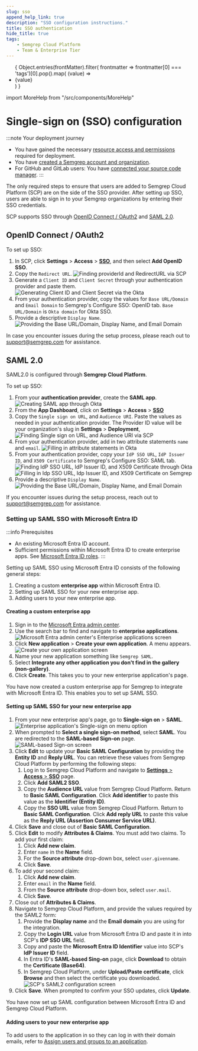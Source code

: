 ```yaml
---
slug: sso
append_help_link: true
description: "SSO configuration instructions."
title: SSO authentication 
hide_title: true
tags:
    - Semgrep Cloud Platform
    - Team & Enterprise Tier
---
```


<ul id="tag__badge-list">
{
Object.entries(frontMatter).filter(
    frontmatter => frontmatter[0] === 'tags')[0].pop().map(
    (value) => <li class='tag__badge-item'>{value}</li> )
}
</ul>

import MoreHelp from "/src/components/MoreHelp"

#  Single-sign on (SSO) configuration


:::note Your deployment journey
- You have gained the necessary [resource access and permissions](/deployment/checklist) required for deployment.
- You have [created a Semgrep account and organization](/deployment/create-account-and-orgs). 
- For GitHub and GitLab users: You have [connected your source code manager](/deployment/connect-scm).
:::

The only required steps to ensure that users are added to Semgrep Cloud Platform (SCP) are on the side of the SSO provider. After setting up SSO, users are able to sign in to your Semgrep organizations by entering their SSO credentials.

SCP supports SSO through [OpenID Connect / OAuth2](#openid-connect--oauth2) and [SAML 2.0](#saml-20).

## OpenID Connect / OAuth2

To set up SSO:

1. In SCP, click **Settings** > **Access** > **[SSO](https://semgrep.dev/orgs/-/settings/access/sso)**, and then select **Add OpenID SSO**.
2. Copy the `Redirect URL`.
    ![Finding providerId and RedirectURL via SCP](/img/sso-redirect-url.png "Finding Provider ID and RedirectURI via SCP")
3. Generate a `Client ID` and `Client Secret` through your authentication provider and paste them.
    ![Generating Client ID and Client Secret via the Okta](/img/sso-clientID-clientSecret.png "Generating Client ID and Client Secret through Okta")
4. From your authentication provider, copy the values for `Base URL/Domain` and `Email Domain` to Semgrep's Configure SSO: OpenID tab. `Base URL/Domain` is `Okta domain` for Okta SSO.
5. Provide a descriptive `Display Name`.
    ![Providing the Base URL/Domain, Display Name, and Email Domain](/img/sso-display-name.png "Providing the Base URL/Domain, Display Name, and Email Domain")

In case you encounter issues during the setup process, please reach out to [support@semgrep.com](mailto:support@semgrep.com) for assistance.

## SAML 2.0

SAML2.0 is configured through **Semgrep Cloud Platform**. 

To set up SSO:

1. From your **authentication provider**, create the **SAML app**.
    ![Creating SAML app through Okta](/img/saml-creating-app.png "Creating SAML app through Okta")
2. From the **App Dashboard**, click on **Settings** > **Access** > **[SSO](https://semgrep.dev/orgs/-/settings/access/sso)**
3. Copy the `Single sign on URL`, and `Audience URI`. Paste the values as needed in your authentication provider. The Provider ID value will be your organization's slug in **Settings** > **Deployment**,
    ![Finding Single sign on URL, and Audience URI via SCP](/img/saml-copy-urls.png "Finding Single sign on URL, and Audience URI via SCP")
4. From your authentication provider, add in two attribute statements `name` and `email`.
    ![Filling in attribute statements in Okta](/img/saml-attribute-statements.png "Filling in attribute statements through Okta")
5. From your authentication provider, copy your `IdP SSO URL`, `IdP Issuer ID`, and `X509 Certificate` to Semgrep's Configure SSO: SAML tab.
    ![Finding IdP SSO URL, IdP Issuer ID, and X509 Certificate through Okta](/img/saml-copy-IdPSSO-IdPID-and-X509.png "Finding IdP SSO URL, IdP Issuer ID, and X509 Certificate through Okta")
    ![Filling in Idp SSO URL, Idp Issuer ID, and X509 Certificate on Semgrep](/img/saml-filling-IdpSSO-IdpID-X509.png "Filling in Idp SSO URL, Idp Issuer ID, and X509 Certificate on Semgrep")
6. Provide a descriptive `Display Name`.
    ![Providing the Base URL/Domain, Display Name, and Email Domain](/img/sso-display-name.png "Providing the Base URL/Domain, Display Name, and Email Domain")

If you encounter issues during the setup process, reach out to [support@semgrep.com](mailto:support@semgrep.com) for assistance.

### Setting up SAML SSO with Microsoft Entra ID

<!--
Semgrep Cloud Platform doesn't have an integration app in Microsoft Entra ID the way it does with Slack and GitHub.
So, the user has to create a custom app (integration) for SAML SSO.
We only use SOME steps in the documentation for Azure, so we'll have to make our own guide.

The following references are used:

-->

:::info Prerequisites
* An existing Microsoft Entra ID account.
* Sufficient permissions within Microsoft Entra ID to create enterprise apps. See [Microsoft Entra ID roles](https://learn.microsoft.com/en-us/azure/active-directory/roles/permissions-reference).
:::

Setting up SAML SSO using Microsoft Entra ID consists of the following general steps:

1. Creating a custom **enterprise app** within Microsoft Entra ID.
2. Setting up SAML SSO for your new enterprise app.
3. Adding users to your new enterprise app.

#### Creating a custom enterprise app

<!-- Rather than using portal.azure.com, which takes us to Azure Dashboard, sign in straight away to Microsoft Entra ID -->

1. Sign in to the [Microsoft Entra admin center](https://entra.microsoft.com/).
2. Use the search bar to find and navigate to **enterprise applications**.
   ![Microsoft Entra admin center's Enterprise applications screen](/img/entra-1.png#md-width)
3. Click **New application** > **Create your own application**. A menu appears.
   ![Create your own application screen](/img/entra-2.png#md-width)
4. Name your new application something like `Semgrep SAML`.
5. Select **Integrate any other application you don't find in the gallery (non-gallery)**.
6. Click **Create**. This takes you to your new enterprise application's page.

You have now created a custom enterprise app for Semgrep to integrate with Microsoft Entra ID. This enables you to set up SAML SSO.

#### Setting up SAML SSO for your new enterprise app

1. From your new enterprise app's page, go to **Single-sign on** > **SAML**. 
   ![Enterprise application's Single-sign on menu option](/img/entra-3.png#md-width)
2. When prompted to **Select a single sign-on method**, select **SAML**. You are redirected to the **SAML-based Sign-on** page.
   ![SAML-based Sign-on screen](/img/entra-4.png#md-width)
3. Click **Edit** to update your **Basic SAML Configuration** by providing the **Entity ID** and **Reply URL**. You can retrieve these values from Semgrep Cloud Platform by performing the following steps:
    1. Log in to Semgrep Cloud Platform and navigate to [**Settings** > **Access** > **SSO**](https://semgrep.dev/orgs/-/settings/access/sso) page. 
    2. Click **Add SAML2 SSO**.
    3. Copy the **Audience URL** value from Semgrep Cloud Platform. Return to **Basic SAML Configuration**. Click **Add identifier** to paste this value as the **Identifier (Entity ID)**.
    4. Copy the **SSO URL** value from Semgrep Cloud Platform. Return to **Basic SAML Configuration**. Click **Add reply URL** to paste this value as the **Reply URL (Assertion Consumer Service URL)**.
4. Click **Save** and close out of **Basic SAML Configuration**.
5. Click **Edit** to modify **Attributes & Claims**. You must add two claims. To add your first claim:
    1. Click **Add new claim**.
    2. Enter `name` in the **Name** field.
    3. For the **Source attribute** drop-down box, select `user.givenname`.
    4. Click **Save**.
6. To add your second claim:
    1. Click **Add new claim**.
    2. Enter `email` in the **Name** field.
    3. From the **Source attribute** drop-down box, select `user.mail`.
    4. Click **Save**.
7. Close out of **Attributes & Claims**.
8. Navigate to Semgrep Cloud Platform, and provide the values required by the SAML2 form:
    1. Provide the **Display name** and the **Email domain** you are using for the integration.
    2. Copy the **Login URL** value from Microsoft Entra ID and paste it in into SCP's **IDP SSO URL** field.
    3. Copy and paste the **Microsoft Entra ID Identifier** value into SCP's **IdP Issuer ID** field.
    4. In Entra ID's **SAML-based Sing-on** page, click **Download** to obtain the **Certificate (Base64)**.
    5. In Semgrep Cloud Platform, under **Upload/Paste certificate**, click **Browse** and then select the certificate you downloaded.
   ![SCP's SAML2 configuration screen](/img/entra-5.png#md-width)
 9.  Click **Save**. When prompted to confirm your SSO updates, click **Update**.

You have now set up SAML configuration between Microsoft Entra ID and Semgrep Cloud Platform.

#### Adding users to your new enterprise app

To add users to the application in so they can log in with their domain emails, refer to [Assign users and groups to an application](https://learn.microsoft.com/en-us/azure/active-directory/manage-apps/assign-user-or-group-access-portal).

<MoreHelp />
